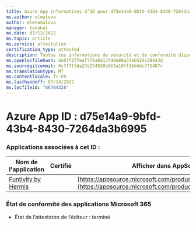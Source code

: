 ```yaml
---
title: Azure App informations d’ID pour d75e14a9-9bfd-43b4-8430-7264da3b6995
ms.author: elmalova
author: elenamalova
manager: tonybal
ms.date: 07/13/2022
ms.topic: article
ms.service: attestation
certification_type: attested
description: Toutes les informations de sécurité et de conformité disponibles pour d75e14a9-9bfd-43b4-8430-7264da3b6995.
ms.openlocfilehash: da07f2f7eaf776a0a137dde88a33eb52dc28443d
ms.sourcegitcommit: 0c7f7f3da27d274928b863a18ff16d4dc775487c
ms.translationtype: MT
ms.contentlocale: fr-FR
ms.lasthandoff: 07/14/2022
ms.locfileid: "66784328"
---
```

# <a name="azure-app-id-d75e14a9-9bfd-43b4-8430-7264da3b6995"></a>Azure App ID : d75e14a9-9bfd-43b4-8430-7264da3b6995


### <a name="apps-associated-with-this-id"></a>Applications associées à cet ID :
| **Nom de l'application** | **Certifié** | **Afficher dans AppSource** |
|--------------|---------------|-----------------------|
| [Funtivity by Hermis](../forward/WA200004244.md) |  | [https://appsource.microsoft.com/product/office/WA200004244](https://appsource.microsoft.com/product/office/WA200004244) |

### <a name="microsoft-365-app-compliance-status"></a>État de conformité des applications Microsoft 365
- État de l’attestaton de l’éditeur : terminé
